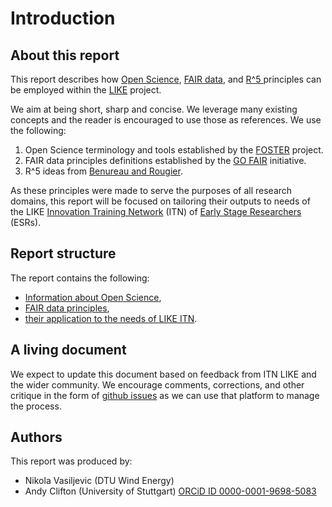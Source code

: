 # Introduction
## About this report
This report describes how [Open Science](https://www.fosteropenscience.eu/node/1420), [FAIR data](https://www.go-fair.org/fair-principles/), and [R^5 ](https://www.frontiersin.org/articles/10.3389/fninf.2017.00069/full) principles can be employed within the [LIKE](https://www.msca-like.eu/) project. 

We aim at being short, sharp and concise. We leverage many existing concepts and the reader is encouraged to use those as references. We use the following:

  1. Open Science terminology and tools established by the [FOSTER](https://www.fosteropenscience.eu/about) project.
  2. FAIR data principles definitions established by the [GO FAIR](https://www.go-fair.org/go-fair-initiative/) initiative. 
  3. R^5 ideas from [Benureau and Rougier](https://www.frontiersin.org/articles/10.3389/fninf.2017.00069/full).
  
As these principles were made to serve the purposes of all research domains, this report will be focused on tailoring their outputs to needs of the LIKE [Innovation Training Network](https://ec.europa.eu/research/mariecurieactions/actions/get-funding/innovative-training-networks_en) (ITN) of [Early Stage Researchers](http://www.oncornet.eu/index.php/recruitment/2-uncategorised/79-esr) (ESRs).



<!-- To large extent this document is inspired by ... -->

## Report structure
The report contains the following:

- [Information about Open Science](./open_science.md), 
- [FAIR data principles](./fair_principles.md),
- [their application to the needs of LIKE ITN](./application_like.md).


## A living document
We expect to update this document based on feedback from ITN LIKE and the wider community. We encourage comments, corrections, and other critique in the form of [github issues](https://github.com/LIKE-ITN/FAIR-data-and-Open-Science-principles/issues) as we can use that platform to manage the process.

## Authors
This report was produced by:

- Nikola Vasiljevic (DTU Wind Energy)
- Andy Clifton (University of Stuttgart) [ORCiD ID 0000-0001-9698-5083](https://orcid.org/0000-0001-9698-5083)
